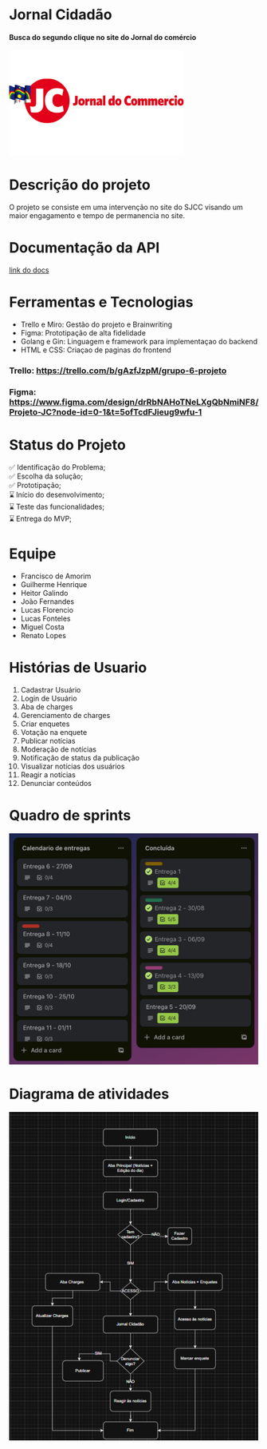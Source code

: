 # Jornal Cidadão

#### Busca do segundo clique no site do Jornal do comércio

<img src="./imgs/jc.png" alt="logo jornal do comércio" width="350"/>
 
# Descrição do projeto

O projeto se consiste em uma intervenção no site do SJCC visando um maior engagamento e tempo de permanencia no site.

# Documentação da API

[link do docs](./docs.md)

# Ferramentas e Tecnologias

- Trello e Miro: Gestão do projeto e Brainwriting
- Figma: Prototipação de alta fidelidade
- Golang e Gin: Linguagem e framework para implementaçao do backend
- HTML e CSS: Criaçao de paginas do frontend

### Trello: https://trello.com/b/gAzfJzpM/grupo-6-projeto
### Figma: https://www.figma.com/design/drRbNAHoTNeLXgQbNmiNF8/Projeto-JC?node-id=0-1&t=5ofTcdFJieug9wfu-1

# Status do Projeto

✅ Identificação do Problema;  
✅ Escolha da solução;   
✅ Prototipação;  
⌛ Início do desenvolvimento;  
⌛ Teste das funcionalidades;  
⌛ Entrega do MVP;  

# Equipe

- Francisco de Amorim
- Guilherme Henrique
- Heitor Galindo
- João Fernandes
- Lucas Florencio
- Lucas Fonteles
- Miguel Costa
- Renato Lopes

# Histórias de Usuario 

1. Cadastrar Usuário 
1. Login de Usuário 
1. Aba de charges
1. Gerenciamento de charges
1. Criar enquetes
1. Votação na enquete
1. Publicar notícias
1. Moderação de notícias
1. Notificação de status da publicação 
1. Visualizar notícias dos usuários
1. Reagir a notícias
1. Denunciar conteúdos


# Quadro de sprints

<img src="./imgs/trello.jpg" alt="quadro de sprints" width="500"/>

# Diagrama de atividades

<img src="./imgs/diagrama.png" alt="diagrama de atividades" width="500"/>
